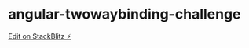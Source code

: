 # angular-twowaybinding-challenge

[Edit on StackBlitz ⚡️](https://stackblitz.com/edit/angular-twowaybinding-challenge)